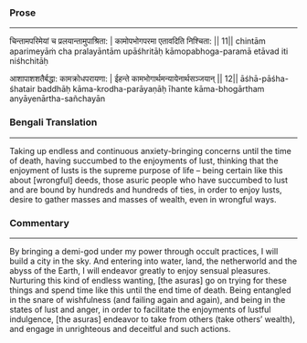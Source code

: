 ### Prose 
 --- 
चिन्तामपरिमेयां च प्रलयान्तामुपाश्रिता: |
कामोपभोगपरमा एतावदिति निश्चिता: || 11||
chintām aparimeyāṁ cha pralayāntām upāśhritāḥ
kāmopabhoga-paramā etāvad iti niśhchitāḥ

आशापाशशतैर्बद्धा: कामक्रोधपरायणा: |
ईहन्ते कामभोगार्थमन्यायेनार्थसञ्जयान् || 12||
āśhā-pāśha-śhatair baddhāḥ kāma-krodha-parāyaṇāḥ
īhante kāma-bhogārtham anyāyenārtha-sañchayān

### Bengali Translation 
 --- 
Taking up endless and continuous anxiety-bringing concerns until the time of death, having succumbed to the enjoyments of lust, thinking that the enjoyment of lusts is the supreme purpose of life – being certain like this about [wrongful] deeds, those asuric people who have succumbed to lust and are bound by hundreds and hundreds of ties, in order to enjoy lusts, desire to gather masses and masses of wealth, even in wrongful ways.

### Commentary 
 --- 
By bringing a demi-god under my power through occult practices, I will build a city in the sky. And entering into water, land, the netherworld and the abyss of the Earth, I will endeavor greatly to enjoy sensual pleasures. Nurturing this kind of endless wanting, [the asuras] go on trying for these things and spend time like this until the end time of death. Being entangled in the snare of wishfulness (and failing again and again), and being in the states of lust and anger, in order to facilitate the enjoyments of lustful indulgence, [the asuras] endeavor to take from others (take others’ wealth), and engage in unrighteous and deceitful and such actions. 